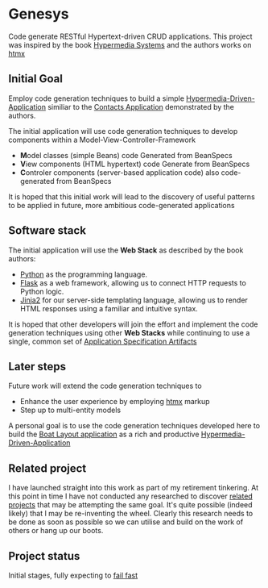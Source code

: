 # Genesys
Code generate RESTful Hypertext-driven CRUD applications. This project was inspired by the book [Hypermedia Systems](https://hypermedia.systems/) and the authors works on [htmx](https://htmx.org/)

## Initial Goal
Employ code generation techniques to build a simple [Hypermedia-Driven-Application](https://htmx.org/essays/hypermedia-driven-applications/) similiar to the 
[Contacts Application](https://github.com/bigskysoftware/contact-app/tree/master)
demonstrated by the authors.

The initial application will use code generation techniques to develop components within a Model-View-Controller-Framework

* **M**odel classes (simple Beans) code Generated from BeanSpecs
* **V**iew components (HTML hypertext) code Generate from BeanSpecs
* **C**ontroler components (server-based application code) also code-generated from BeanSpecs

It is hoped that this initial work will lead to the discovery of useful patterns to be applied in future, more ambitious code-generated applications

## Software stack 

The initial application will use the **Web Stack** as described by the book authors: 

* [Python](https://www.python.org/) as the programming language.
* [Flask](https://palletsprojects.com/p/flask/) as a web framework, allowing us to connect HTTP requests to Python logic.
* [Jinja2](https://palletsprojects.com/p/jinja/) for our server-side templating language, allowing us to render HTML responses using a familiar and intuitive syntax.

It is hoped that other developers will join the effort and implement the code generation techniques using other **Web Stacks** while continuing to use a single,
common set of [Application Specification Artifacts](./docs/ApplicationSpecificationArtifacts.md)

## Later steps

Future work will extend the code generation techniques to 

* Enhance the user experience by employing  [htmx](https://htmx.org/) markup
* Step up to multi-entity models

A personal goal is to use the code generation techniques developed here to build the [Boat Layout application](https://github.com/smr547/BoatLayout) as a rich and productive
[Hypermedia-Driven-Application](https://htmx.org/essays/hypermedia-driven-applications/) 

## Related project

I have launched straight into this work as part of my retirement tinkering. At this point in time I have not conducted any researched to discover [related projects](./docs/RelatedProjects.md)
that may be attempting the same goal. It's quite possible (indeed likely) that I may be re-inventing the wheel. Clearly this research needs to be done as soon as possible so we can utilise and build on the 
work of others or hang up our boots.

## Project status

Initial stages, fully expecting to [fail fast](https://www.techtarget.com/whatis/definition/fail-fast#:~:text=An%20important%20goal%20of%20the%20fail%20fast%20philosophy%20is%20to,test%20early%20or%20fail%20cheaply.)
